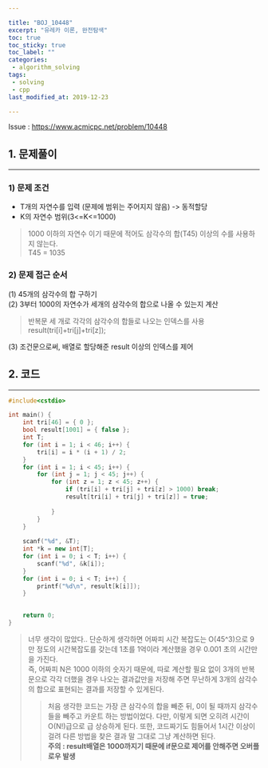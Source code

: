 ```yaml
---

title: "BOJ_10448"  
excerpt: "유레카 이론, 완전탐색"  
toc: true  
toc_sticky: true  
toc_label: ""  
categories:  
 - algorithm_solving  
tags:  
 - solving  
 - cpp  
last_modified_at: 2019-12-23

---
```


Issue : <https://www.acmicpc.net/problem/10448>

## 1. 문제풀이  

- - -

### 1) 문제 조건

- T개의 자연수를 입력 (문제에 범위는 주어지지 않음) -> 동적할당  
- K의 자연수 범위(3<=K<=1000)  

> 1000 이하의 자연수 이기 때문에 적어도 삼각수의 합(T45) 이상의 수를 사용하지 않는다.  
> T45 = 1035

### 2) 문제 접근 순서

(1) 45개의 삼각수의 합 구하기  
(2) 3부터 1000의 자연수가 세개의 삼각수의 합으로 나올 수 있는지 계산  

> 반복문 세 개로 각각의 삼각수의 합들로 나오는 인덱스를 사용  
> result(tri[i]+tri[j]+tri[z]);  

(3) 조건문으로써, 배열로 할당해준 result 이상의 인덱스를 제어  

## 2. 코드

- - -

```cpp
#include<cstdio>

int main() {
	int tri[46] = { 0 };
	bool result[1001] = { false };
	int T;
	for (int i = 1; i < 46; i++) {
		tri[i] = i * (i + 1) / 2;
	}
	for (int i = 1; i < 45; i++) {
		for (int j = 1; j < 45; j++) {
			for (int z = 1; z < 45; z++) {
				if (tri[i] + tri[j] + tri[z] > 1000) break;
				result[tri[i] + tri[j] + tri[z]] = true;
				
			}
		}
	}
	
	scanf("%d", &T);
	int *k = new int[T];
	for (int i = 0; i < T; i++) {
		scanf("%d", &k[i]);
	}
	for (int i = 0; i < T; i++) {
		printf("%d\n", result[k[i]]);
	}
	

	return 0;
}
```  

> 너무 생각이 많았다.. 단순하게 생각하면 어짜피 시간 복잡도는 O(45^3)으로 9만 정도의 시간복잡도를 갖는데 1초를 1억이라 계산했을 경우 0.001 초의 시간만을 가진다.  
> 즉, 어짜피 N은 1000 이하의 숫자기 때문에, 따로 계산할 필요 없이 3개의 반복문으로 각각 더했을 경우 나오는 결과값만을 저장해 주면 무난하게 3개의 삼각수의 합으로 표현되는 결과를 저장할 수 있게된다.  
>> 처음 생각한 코드는 가장 큰 삼각수의 합을 빼준 뒤, 0이 될 때까지 삼각수들을 빼주고 카운트 하는 방법이었다. 다만, 이렇게 되면 오히려 시간이 O(N!)급으로 급 상승하게 된다. 또한, 코드짜기도 힘들어서 1시간 이상이 걸려 다른 방법을 찾은 결과 말 그대로 그냥 계산하면 된다.  
> **주의 : result배열은 1000까지기 때문에 if문으로 제어를 안해주면 오버플로우 발생**  
